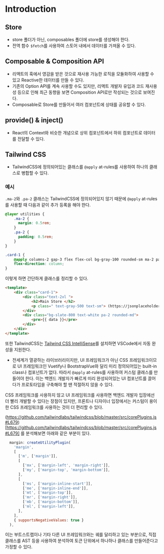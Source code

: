 # Introduction

## Store
- store 폴더가 아닌, composables 폴더에 store를 생성해야 한다.
- 전역 함수 `$fetch`를 사용하여 스토어 내에서 데이터를 가져올 수 있다.

## Composable & Composition API
- 리액트의 훅에서 영감을 받은 것으로 재사용 가능한 로직을 모듈화하여 사용할 수 있고 Reactive한 데이터를 만들 수 있다.
- 기존의 Option API를 계속 사용할 수도 있지만, 리액트 개발자 유입과 코드 재사용성 등으로 인해 최근 동향을 보면 Composition API로만 작성되는 것으로 보여진다. 
- Composable로 Store를 만들어서 여러 컴포넌트에 상태를 공유할 수 있다.

## provide() & inject()
- React의 Context와 비슷한 개념으로 상위 컴포넌트에서 하위 컴포넌트로 데이터를 전달할 수 있다.

## Tailwind CSS
- TailwindCSS에 정의되어있는 클래스를 `@apply` at-rules를 사용하여 하나의 클래스로 병합할 수 있다.

### 예시
`.ma-2`와 `.pa-2` 클래스는 TailwindCSS에 정의되어있지 않기 때문에 `@apply` at-rules를 사용할 때 다음과 같이 추가 등록을 해야 한다.

```css
@layer utilities {
    .ma-2 {
      margin: 0.5rem;
    }
    .pa-2 {
      padding: 0.5rem;
    }
}

.card-1 {
    @apply columns-2 gap-3 flex flex-col bg-gray-100 rounded-sm ma-2 pa-2 justify-items-center items-center;
    flex-direction: column;
}
```

이렇게 하면 간단하게 클래스를 정리할 수 있다.

```html
<template>
    <div class="card-1">
        <div class="text-2xl ">
            <h2>Main Store </h2>
            <p class=" text-gray-500 text-sm"> (https://jsonplaceholder.typicode.com/todos/1 호출) </p>
        </div>
        <div class="bg-slate-800 text-white pa-2 rounded-md">
            <pre>{{ data }}</pre>
        </div>
    </div>
</template>
```

또한 TailwindCSS는 [Tailwind CSS IntelliSense](https://marketplace.visualstudio.com/items?itemName=bradlc.vscode-tailwindcss)를 설치하면 VSCode에서 자동 완성을 지원한다.

- 전세계가 열광하는 라이브러리이지만, UI 프레임워크가 아닌 CSS 프레임워크이므로 UI 프레임워크인 Vuetify나 BootstrapVue와 달리 미리 정의되어있는 built-in class나 컴포넌트가 없다. 따라서 `@apply` at-rules를 사용하여 커스텀 클래스를 만들어야 한다. 이는 백엔드 개발자가 빠르게 미리 완성되어있는 UI 컴포넌트를 끌어다가 프로토타입을 구축해야 할 땐 적절하지 않을 수 있다. 

CSS 프레임워크를 사용하지 않고 UI 프레임워크를 사용하면 백엔드 개발자 입장에선 더 빨리 개발할 수 있다는 장점이 있지만, 프론트나 디자이너 입장에서는 커스텀이 용이한 CSS 프레임워크를 사용하는 것이 더 편리할 수 있다.

(https://github.com/tailwindlabs/tailwindcss/blob/master/src/corePlugins.js#L679)[https://github.com/tailwindlabs/tailwindcss/blob/master/src/corePlugins.js#L679] 를 분석해보면 아래와 같은 부분이 있다.

```js
  margin: createUtilityPlugin(
    'margin',
    [
      ['m', ['margin']],
      [
        ['mx', ['margin-left', 'margin-right']],
        ['my', ['margin-top', 'margin-bottom']],
      ],
      [
        ['ms', ['margin-inline-start']],
        ['me', ['margin-inline-end']],
        ['mt', ['margin-top']],
        ['mr', ['margin-right']],
        ['mb', ['margin-bottom']],
        ['ml', ['margin-left']],
      ],
    ],
    { supportsNegativeValues: true }
  ),
```

이는 부트스트랩이나 기타 다른 UI 프레임워크와는 궤를 달리하고 있는 부분으로, 직접 클래스를 AST 등을 사용하여 분석하여 토큰 단위에서 하나하나 클래스를 만들어준다고 가정할 수 있다.